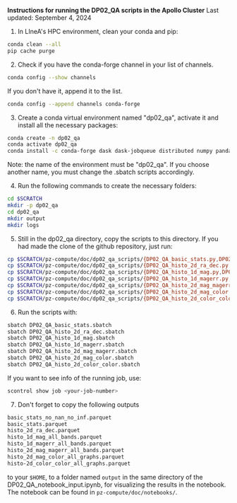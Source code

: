**Instructions for running the DP02_QA scripts in the Apollo Cluster**
Last updated: September 4, 2024

1. In LIneA's HPC environment, clean your conda and pip:
```bash
conda clean --all
pip cache purge
```

2. Check if you have the conda-forge channel in your list of channels.
```bash
conda config --show channels
```
If you don't have it, append it to the list.
```bash
conda config --append channels conda-forge
```

3. Create a conda virtual environment named "dp02_qa", activate it and install all the necessary packages:
```bash
conda create -n dp02_qa
conda activate dp02_qa 
conda install -c conda-forge dask dask-jobqueue distributed numpy pandas psutil tables-io h5py fastparquet
```
Note: the name of the environment must be "dp02_qa". If you choose another name, you must change the .sbatch scripts accordingly.

4. Run the following commands to create the necessary folders:
```bash
cd $SCRATCH
mkdir -p dp02_qa
cd dp02_qa
mkdir output
mkdir logs
```

5. Still in the dp02_qa directory, copy the scripts to this directory. If you had made the clone of the github repository, just run:
```bash
cp $SCRATCH/pz-compute/doc/dp02_qa_scripts/{DP02_QA_basic_stats.py,DP02_QA_basic_stats.sbatch} .
cp $SCRATCH/pz-compute/doc/dp02_qa_scripts/{DP02_QA_histo_2d_ra_dec.py,DP02_QA_histo_2d_ra_dec.sbatch} .
cp $SCRATCH/pz-compute/doc/dp02_qa_scripts/{DP02_QA_histo_1d_mag.py,DP02_QA_histo_1d_mag.sbatch} .
cp $SCRATCH/pz-compute/doc/dp02_qa_scripts/{DP02_QA_histo_1d_magerr.py,DP02_QA_histo_1d_magerr.sbatch} .
cp $SCRATCH/pz-compute/doc/dp02_qa_scripts/{DP02_QA_histo_2d_mag_magerr.py,DP02_QA_histo_2d_mag_magerr.sbatch} .
cp $SCRATCH/pz-compute/doc/dp02_qa_scripts/{DP02_QA_histo_2d_mag_color.py,DP02_QA_histo_2d_mag_color.sbatch} .
cp $SCRATCH/pz-compute/doc/dp02_qa_scripts/{DP02_QA_histo_2d_color_color.py,DP02_QA_histo_2d_color_color.sbatch} .
```

6. Run the scripts with:
```bash
sbatch DP02_QA_basic_stats.sbatch
sbatch DP02_QA_histo_2d_ra_dec.sbatch
sbatch DP02_QA_histo_1d_mag.sbatch
sbatch DP02_QA_histo_1d_magerr.sbatch
sbatch DP02_QA_histo_2d_mag_magerr.sbatch
sbatch DP02_QA_histo_2d_mag_color.sbatch
sbatch DP02_QA_histo_2d_color_color.sbatch
```
If you want to see info of the running job, use:
```bash
scontrol show job <your-job-number>
```

7. Don't forget to copy the following outputs
```bash
basic_stats_no_nan_no_inf.parquet
basic_stats.parquet
histo_2d_ra_dec.parquet
histo_1d_mag_all_bands.parquet
histo_1d_magerr_all_bands.parquet
histo_2d_mag_magerr_all_bands.parquet
histo_2d_mag_color_all_graphs.parquet
histo-2d_color_color_all_graphs.parquet
```
to your ```$HOME```, to a folder named ```output``` in the same directory of the DP02_QA_notebook_input.ipynb, for visualizing the results in the notebook. The notebook can be found in ```pz-compute/doc/notebooks/```.